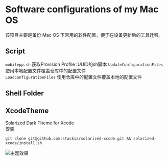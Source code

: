 # Software configurations of my Mac OS
该项目主要是备份 Mac OS 下常用的软件配置，便于在设备更新后的工具迁移。

## Script
`mobilepp.sh` 获取Provision Profile :UUID的sh脚本
`UpdateConfigurationFiles` 使用本地配置文件覆盖仓库中的配置文件  
`LoadConfigurationFiles` 使用仓库中的配置文件覆盖本地的配置文件  

## Shell Folder



## XcodeTheme  
Solarized Dark Theme for Xcode  
安装  
```
git clone git@github.com:stackia/solarized-xcode.git && solarized-xcode/install.sh
```
![主题效果](https://github.com/stackia/solarized-xcode)